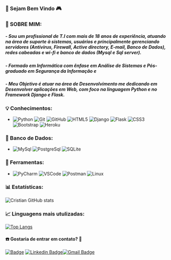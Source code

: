 ### :ocean: Sejam Bem Vindo :video_game:

### :boy: SOBRE MIM: 

##### - Sou um profissional de T.I com mais de 18 anos de experiência, atuando na área de suporte à sistemas, usuários e principalmente gerenciando servidores (Antivirus, Firewall, Active directory, E-mail, Banco de Dados), redes cabeadas e wi-fi e banco de dados (Mysql e Sql server).

##### - Formado em Informática com ênfase em Análise de Sistemas e Pós-graduado em Segurança da Informação e

##### - Meu Objetivo é atuar na área de Desenvolvimento me dedicando em Desenvolver aplicações em Web, com foco na linguagem Python e no Framework Django e Flask.

### :bulb: Conhecimentos:

- ![Python](https://img.shields.io/badge/-Python-3776AB?&logo=Python&logoColor=FFFFFF) ![Git](https://img.shields.io/badge/-Git-F05032?&logo=git&logoColor=FFFFFF) ![GitHub](https://img.shields.io/badge/-GitHub-181717?&logo=GitHub&logoColor=FFFFFF)  ![HTML5](https://img.shields.io/badge/-HTML5-E34F26?&logo=HTML5&logoColor=FFFFFF) ![Django](https://img.shields.io/badge/-Django-092E20?&logo=Django&logoColor=FFFFFF) ![Flask](https://img.shields.io/badge/-Flask-000000?&logo=flask&logoColor=FFFFFF) ![CSS3](https://img.shields.io/badge/-CSS3-1572B6?&logo=CSS3&logoColor=FFFFFF) ![Bootstrap](https://img.shields.io/badge/-Bootstrap-7952B3?&logo=Bootstrap&logoColor=FFFFFF) ![Heroku](https://img.shields.io/badge/-Heroku-430098?&logo=Heroku&logoColor=FFFFFF)

### :file_folder: Banco de Dados:

- ![MySql](https://img.shields.io/badge/-MySql-003B57?&logo=MySQL&logoColor=FFFFFF) ![PostgreSql](https://img.shields.io/badge/-PostgreSql-336791?&logo=postgresql&logoColor=FFFFFF) ![SQLite](https://img.shields.io/badge/-SQLite-4479A1?&logo=sqlite&logoColor=FFFFFF)

### :wrench: Ferramentas:

- ![PyCharm](https://img.shields.io/badge/-PyCharm-181717?&logo=PyCharm&logoColor=FFFFFF) ![VSCode](https://img.shields.io/badge/-VSCode-007ACC?&logo=Visual%20Studio%20Code&logoColor=FFFFFF) ![Postman](https://img.shields.io/badge/-Postman-FF6C37?&logo=Postman&logoColor=FFFFFF) ![Linux](https://img.shields.io/badge/-Linux-FCC624?&logo=Linux&logoColor=FFFFFF) 

### :bar_chart: Estatísticas: 

![Cristian GitHub stats](https://github-readme-stats.vercel.app/api?username=cristianpaes&show_icons=true&theme=merko)

### :chart_with_upwards_trend: Linguagens mais utulizadas: 

[![Top Langs](https://github-readme-stats.vercel.app/api/top-langs/?username=cristianpaes&layout=compact)](https://github.com/crisitianpaes/github-readme-stats)

#### :phone: Gostaria de entrar em contato? :email:

[![Badge](https://img.shields.io/badge/Portfolio-Cristian-%23715?style=for-the-badge&logo=ghost)](https://cristiancamargo.netlify.app/)
[![Linkedin Badge](https://img.shields.io/badge/-LinkedIn-blue?style=flat-square&logo=Linkedin&logoColor=white&link=https://www.linkedin.com/in/cristian-camargo/)](https://www.linkedin.com/in/cristian-camargo/)[![Gmail Badge](https://img.shields.io/badge/-cristianpcpaes@gmail.com-c14438?style=flat-square&logo=Gmail&logoColor=white&link=mailto:cristianpcpaes@gmail.com)](mailto:cristianpcpaes@gmail.com)
